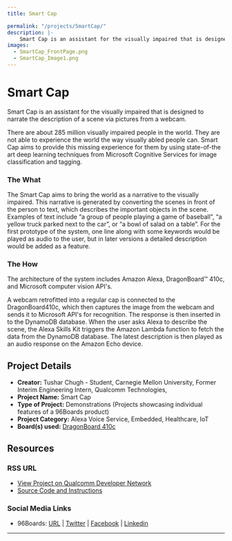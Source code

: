 ```yaml
---
title: Smart Cap

permalink: "/projects/SmartCap/"
description: |-
    Smart Cap is an assistant for the visually impaired that is designed to narrate the description of a scene via pictures from a webcam.
images:
  - SmartCap_FrontPage.png
  - SmartCap_Image1.png
---
```

# Smart Cap

Smart Cap is an assistant for the visually impaired that is designed to narrate the description of a scene via pictures from a webcam.

There are about 285 million visually impaired people in the world. They are not able to experience the world the way visually abled people can. Smart Cap aims to provide this missing experience for them by using state-of-the art deep learning techniques from Microsoft Cognitive Services for image classification and tagging.

### The What

The Smart Cap aims to bring the world as a narrative to the visually impaired. This narrative is generated by converting the scenes in front of the person to text, which describes the important objects in the scene. Examples of text include “a group of people playing a game of baseball”, “a yellow truck parked next to the car”, or “a bowl of salad on a table”.  For the first prototype of the system, one line along with some keywords would be played as audio to the user, but in later versions a detailed description would be added as a feature.

### The How

The architecture of the system includes Amazon Alexa, DragonBoard™ 410c, and Microsoft computer vision API's.

A webcam retrofitted into a regular cap is connected to the DragonBoard410c, which then captures the image from the webcam and sends it to Microsoft API's for recognition.  The response is then inserted in to the DynamoDB database. When the user asks Alexa to describe the scene, the Alexa Skills Kit triggers the Amazon Lambda function to fetch the data from the DynamoDB database. The latest description is then played as an audio response on the Amazon Echo device.

## Project Details

- **Creator:** Tushar Chugh - Student, Carnegie Mellon University, Former Interim Engineering Intern, Qualcomm Technologies,
- **Project Name:** Smart Cap
- **Type of Project:** Demonstrations (Projects showcasing individual features of a 96Boards product)
- **Project Category:** Alexa Voice Service, Embedded, Healthcare, IoT
- **Board(s) used:** [DragonBoard 410c](https://www.96boards.org/product/dragonboard410c/)

## Resources

### RSS URL

- [View Project on Qualcomm Developer Network](https://developer.qualcomm.com/project/smart-cap)
- [Source Code and Instructions](https://github.com/TusharChugh/SmartCap)

### Social Media Links

- 96Boards: [URL](https://www.96boards.org/) &#124; [Twitter](https://twitter.com/96boards) &#124; [Facebook](https://www.facebook.com/96Boards) &#124; [Linkedin](https://www.linkedin.com/showcase/6637095/)

***
